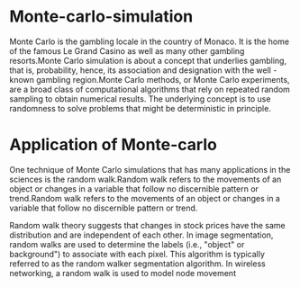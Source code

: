 # Monte-carlo-simulation

Monte Carlo is the gambling locale in the country of Monaco. It is the home of the famous Le Grand Casino as well as many other gambling resorts.Monte Carlo simulation is about a concept that underlies gambling, that is, probability, hence, its association and designation with the well - known gambling region.Monte Carlo methods, or Monte Carlo experiments, are a broad class of computational algorithms that rely on repeated random sampling to obtain numerical results. The underlying concept is to use randomness to solve problems that might be deterministic in principle. 

# Application of Monte-carlo

One technique of Monte Carlo simulations that has many applications in the sciences is the random walk.Random walk refers to the movements of an object or changes in a variable that follow no discernible pattern or trend.Random walk refers to the movements of an object or changes in a variable that follow no discernible pattern or trend.

Random walk theory suggests that changes in stock prices have the same distribution and are independent of each other.
In image segmentation, random walks are used to determine the labels (i.e., "object" or background") to associate with each pixel.
This algorithm is typically referred to as the random walker segmentation algorithm.
In wireless networking, a random walk is used to model node movement
